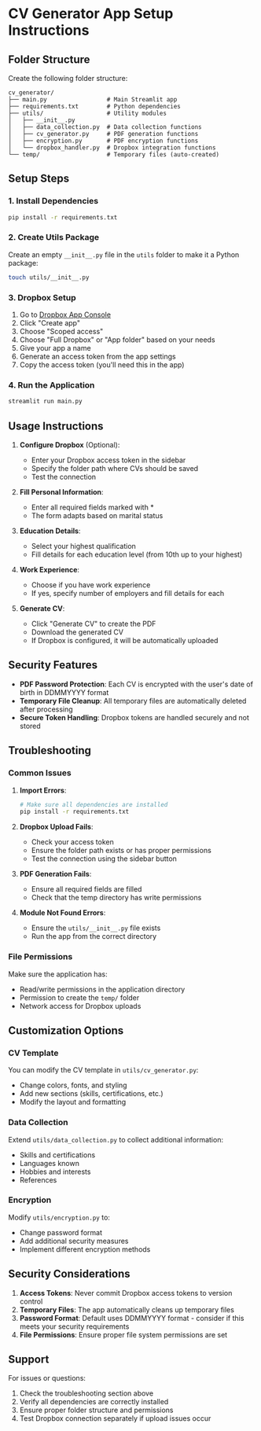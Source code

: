 # CV Generator App Setup Instructions

## Folder Structure
Create the following folder structure:

```
cv_generator/
├── main.py                 # Main Streamlit app
├── requirements.txt        # Python dependencies
├── utils/                  # Utility modules
│   ├── __init__.py
│   ├── data_collection.py  # Data collection functions
│   ├── cv_generator.py     # PDF generation functions
│   ├── encryption.py       # PDF encryption functions
│   └── dropbox_handler.py  # Dropbox integration functions
└── temp/                   # Temporary files (auto-created)
```

## Setup Steps

### 1. Install Dependencies
```bash
pip install -r requirements.txt
```

### 2. Create Utils Package
Create an empty `__init__.py` file in the `utils` folder to make it a Python package:

```bash
touch utils/__init__.py
```

### 3. Dropbox Setup
1. Go to [Dropbox App Console](https://www.dropbox.com/developers/apps)
2. Click "Create app"
3. Choose "Scoped access"
4. Choose "Full Dropbox" or "App folder" based on your needs
5. Give your app a name
6. Generate an access token from the app settings
7. Copy the access token (you'll need this in the app)

### 4. Run the Application
```bash
streamlit run main.py
```

## Usage Instructions

1. **Configure Dropbox** (Optional):
   - Enter your Dropbox access token in the sidebar
   - Specify the folder path where CVs should be saved
   - Test the connection

2. **Fill Personal Information**:
   - Enter all required fields marked with *
   - The form adapts based on marital status

3. **Education Details**:
   - Select your highest qualification
   - Fill details for each education level (from 10th up to your highest)

4. **Work Experience**:
   - Choose if you have work experience
   - If yes, specify number of employers and fill details for each

5. **Generate CV**:
   - Click "Generate CV" to create the PDF
   - Download the generated CV
   - If Dropbox is configured, it will be automatically uploaded

## Security Features

- **PDF Password Protection**: Each CV is encrypted with the user's date of birth in DDMMYYYY format
- **Temporary File Cleanup**: All temporary files are automatically deleted after processing
- **Secure Token Handling**: Dropbox tokens are handled securely and not stored

## Troubleshooting

### Common Issues

1. **Import Errors**:
   ```bash
   # Make sure all dependencies are installed
   pip install -r requirements.txt
   ```

2. **Dropbox Upload Fails**:
   - Check your access token
   - Ensure the folder path exists or has proper permissions
   - Test the connection using the sidebar button

3. **PDF Generation Fails**:
   - Ensure all required fields are filled
   - Check that the temp directory has write permissions

4. **Module Not Found Errors**:
   - Ensure the `utils/__init__.py` file exists
   - Run the app from the correct directory

### File Permissions
Make sure the application has:
- Read/write permissions in the application directory
- Permission to create the `temp/` folder
- Network access for Dropbox uploads

## Customization Options

### CV Template
You can modify the CV template in `utils/cv_generator.py`:
- Change colors, fonts, and styling
- Add new sections (skills, certifications, etc.)
- Modify the layout and formatting

### Data Collection
Extend `utils/data_collection.py` to collect additional information:
- Skills and certifications
- Languages known
- Hobbies and interests
- References

### Encryption
Modify `utils/encryption.py` to:
- Change password format
- Add additional security measures
- Implement different encryption methods

## Security Considerations

1. **Access Tokens**: Never commit Dropbox access tokens to version control
2. **Temporary Files**: The app automatically cleans up temporary files
3. **Password Format**: Default uses DDMMYYYY format - consider if this meets your security requirements
4. **File Permissions**: Ensure proper file system permissions are set

## Support

For issues or questions:
1. Check the troubleshooting section above
2. Verify all dependencies are correctly installed
3. Ensure proper folder structure and permissions
4. Test Dropbox connection separately if upload issues occur
